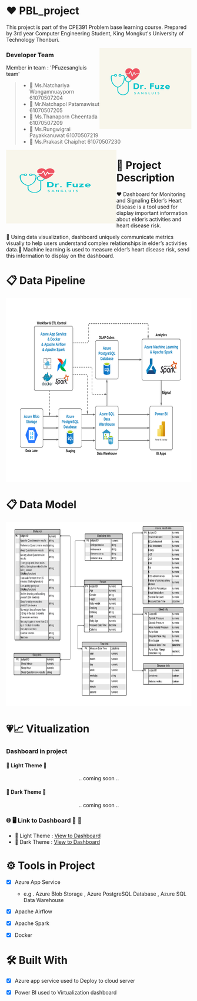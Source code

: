 # :heart: PBL_project 
This project is part of the CPE391 Problem base learning course.
Prepared by 3rd year Computer Engineering Student, King Mongkut's University of Technology Thonburi. 

<img align="right" height="220" width="250" alt="logo" src="Conceptual design/Dr.Fuze.png" />

### Developer Team
Member in team : 'PFuzesangluis team' 
> * :woman: Ms.Natchariya Wongamnuayporn 61070507204
> * :man: Mr.Natchapol Patamawisut 61070507205
> * :woman: Ms.Thanaporn Cheentada 61070507209
> * :man: Ms.Rungwigrai Payakkanuwat 61070507219
> * :man: Ms.Prakasit Chaiphet 61070507230

<img align="left" height="200" width="300" alt="" src="logo/Light Logo.png" />

# :memo: Project Description 
:heart: Dashboard for Monitoring and Signaling Elder’s Heart Disease is a tool used for display important information about elder’s activities and heart disease risk. 

:yellow_heart: Using data visualization, dashboard uniquely communicate metrics visually to help users understand complex relationships in elder’s activities data.:green_heart: Machine learning is used to measure elder’s heart disease risk, send this information to display on the dashboard.  
  
# :clipboard: Data Pipeline 
<p align="center"><img src="Conceptual design/PBL Project - Data Pipeline.png" width=800 height=500 ></p>

# :clipboard: Data Model 
<p align="center"><img src="Conceptual design/PBL Project - Conceptual Design.png" width=800 height=500 ></p>

# :heartpulse::chart_with_upwards_trend: Vitualization
### Dashboard in project  
#### :white_heart: Light Theme :white_heart:
<p align="center">.. coming soon ..</p>

#### :black_heart: Dark Theme :black_heart:
<p align="center">.. coming soon ..</p>

### :globe_with_meridians: :desktop_computer: Link to Dashboard :white_heart: :black_heart:
- :white_heart: Light Theme :  [View to Dashboard](https://app.powerbi.com/view?r=eyJrIjoiMDRjZjIyMjgtM2FjNC00ZjBlLTg2NTUtY2E5N2NjMzZlMTc4IiwidCI6IjZmNDQzMmRjLTIwZDItNDQxZC1iMWRiLWFjMzM4MGJhNjMzZCIsImMiOjEwfQ%3D%3D&embedImagePlaceholder=true&pageName=ReportSection)  
- :black_heart: Dark Theme :  [View to Dashboard](https://app.powerbi.com/view?r=eyJrIjoiOGM2ZjJjNTEtZjRjMC00NWI0LWFmZTgtNmQzODQzMzhhY2NhIiwidCI6IjZmNDQzMmRjLTIwZDItNDQxZC1iMWRiLWFjMzM4MGJhNjMzZCIsImMiOjEwfQ%3D%3D&embedImagePlaceholder=true)  

# :gear: Tools in Project
- [X] Azure App Service 
    - e.g . Azure Blob Storage , Azure PostgreSQL Database , Azure SQL Data Warehouse
- [X] Apache Airflow 
- [X] Apache Spark 
- [X] Docker 

  
# :hammer_and_wrench: Built With 
- [X] Azure app service used to Deploy to cloud server  
- [X] Power BI used to Virtualization dashboard 
  
  
